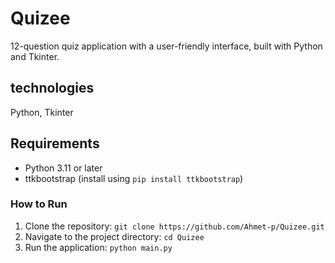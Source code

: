 # Quizee
12-question quiz application with a user-friendly interface, built with Python and Tkinter.
## technologies 
 Python, Tkinter
## Requirements
- Python 3.11 or later
- ttkbootstrap (install using `pip install ttkbootstrap`)
### How to Run
1. Clone the repository: `git clone https://github.com/Ahmet-p/Quizee.git`
2. Navigate to the project directory: `cd Quizee`
3. Run the application: `python main.py`
